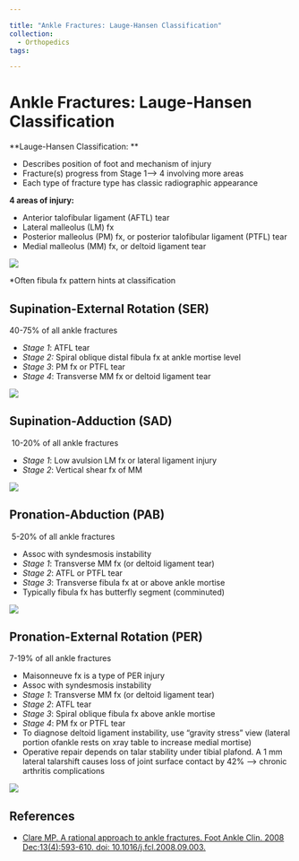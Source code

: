```yaml
---

title: "Ankle Fractures: Lauge-Hansen Classification"
collection:
  - Orthopedics
tags:

---
```


# Ankle Fractures: Lauge-Hansen Classification

**Lauge-Hansen Classification: **

-   Describes position of foot and mechanism of injury
-   Fracture(s) progress from Stage 1--&gt; 4 involving more areas
-   Each type of fracture type has classic radiographic appearance

**4 areas of injury:**

-   Anterior talofibular ligament (AFTL) tear
-   Lateral malleolus (LM) fx
-   Posterior malleolus (PM) fx, or posterior talofibular ligament (PTFL) tear
-   Medial malleolus (MM) fx, or deltoid ligament tear

![](https://d2p53dh3qxfm0x.cloudfront.net/uploads/img/1jx/5/m/e61cc262-9303-50ab-9911-2c65905995e6/640.png)

\*Often fibula fx pattern hints at classification 

## Supination-External Rotation (SER) 

40-75% of all ankle fractures 

-   *Stage 1*: ATFL tear
-   *Stage 2:* Spiral oblique distal fibula fx at ankle mortise level 
-   *Stage 3*: PM fx or PTFL tear
-   *Stage 4*: Transverse MM fx or deltoid ligament tear

![](https://d2p53dh3qxfm0x.cloudfront.net/uploads/img/1jx/5/m/b5e3a906-91f0-5fb5-bd0c-19256f5a6111/640.png)

## Supination-Adduction (SAD) 

 10-20% of all ankle fractures 

-   *Stage 1*: Low avulsion LM fx or lateral ligament injury
-   *Stage 2*: Vertical shear fx of MM

![](https://d2p53dh3qxfm0x.cloudfront.net/uploads/img/1jx/5/m/02978910-2b01-5561-942a-560b593bcb30/640.png)

## Pronation-Abduction (PAB)

 5-20% of all ankle fractures

-   Assoc with syndesmosis instability
-   *Stage 1*: Transverse MM fx (or deltoid ligament tear) 
-   *Stage 2*: ATFL or PTFL tear
-   *Stage 3*: Transverse fibula fx at or above ankle mortise
-   Typically fibula fx has butterfly segment (comminuted)

![](https://d2p53dh3qxfm0x.cloudfront.net/uploads/img/1jx/5/m/1c25ac0b-b749-5764-a77a-9e2bb671920f/640.png)

## Pronation-External Rotation (PER) 

7-19% of all ankle fractures 

-   Maisonneuve fx is a type of PER injury
-   Assoc with syndesmosis instability
-   *Stage 1*: Transverse MM fx (or deltoid ligament tear) 
-   *Stage 2*: ATFL tear
-   *Stage 3*: Spiral oblique fibula fx above ankle mortise 
-   *Stage 4*: PM fx or PTFL tear
-   To diagnose deltoid ligament instability, use “gravity stress” view (lateral portion ofankle rests on xray table to increase medial mortise)
-   Operative repair depends on talar stability under tibial plafond. A 1 mm lateral talarshift causes loss of joint surface contact by 42% --&gt; chronic arthritis complications 

![](https://d2p53dh3qxfm0x.cloudfront.net/uploads/img/1jx/5/m/e929bb3b-80ed-52bc-b9ac-ff5c3561a00e/640.png)

## References

-   [Clare MP. A rational approach to ankle fractures. Foot Ankle Clin. 2008 Dec;13(4):593-610. doi: 10.1016/j.fcl.2008.09.003.](https://www.ncbi.nlm.nih.gov/pubmed/19013398)
